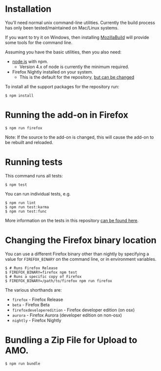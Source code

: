 # Installation

You'll need normal unix command-line utilities. Currently the build process has
only been tested/maintained on Mac/Linux systems.

If you want to try it on Windows, then installing
[MozillaBuild](https://wiki.mozilla.org/MozillaBuild) will provide some tools
for the command line.

Assuming you have the basic utilities, then you also need:

* [node.js](https://nodejs.org/) with npm.
  * Version 4.x of node is currently the minimum required.
* Firefox Nightly installed on your system.
  * This is the default for the repository,
    [but can be changed](#Changing-the-Firefox-binary-location)

To install all the support packages for the repository run:

```shell
$ npm install
```

# Running the add-on in Firefox

```shell
$ npm run firefox
```

Note: If the source to the add-on is changed, this will cause the add-on to be
rebuilt and reloaded.

# Running tests

This command runs all tests:

```shell
$ npm test
```

You can run individual tests, e.g.

```shell
$ npm run lint
$ npm run test:karma
$ npm run test:func
```

More information on the tests in this repository
[can be found here](https://github.com/mozilla/example-addon-repo/#documentation).

# Changing the Firefox binary location

You can use a different Firefox binary other than nightly by specifying
a value for `FIREFOX_BINARY` on the command line, or in environment variables.

```shell
$ # Runs Firefox Release
$ FIREFOX_BINARY=firefox npm test
$ # Runs a specific copy of Firefox
$ FIREFOX_BINARY=/path/to/firefox npm run firefox
```

The various shorthands are:

* `firefox` - Firefox Release
* `beta` - Firefox Beta
* `firefoxdeveloperedition` - Firefox developer edition (on osx)
* `aurora` - Firefox Aurora (developer edition on non-osx)
* `nightly` - Firefox Nightly

# Bundling a Zip File for Upload to AMO.

```shell
$ npm run bundle
```
